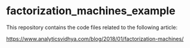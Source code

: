 # factorization_machines_example
This repository contains the code files related to the following article:

https://www.analyticsvidhya.com/blog/2018/01/factorization-machines/
